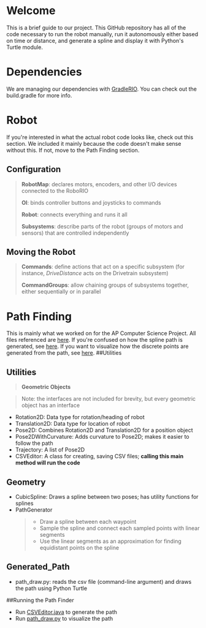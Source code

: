 # Welcome
This is a brief guide to our project. This GitHub repository has all of the code necessary to run the robot manually, run it autonomously either based on time or distance, and generate a spline and display it with Python's Turtle module.

# Dependencies
We are managing our dependencies with [GradleRIO](https://github.com/wpilibsuite/GradleRIO). You can check out the build.gradle for more info. 

# Robot
If you're interested in what the actual robot code looks like, check out this section. We included it mainly because the code doesn't make sense without this.
If not, move to the Path Finding section.

## Configuration
> **RobotMap**: declares motors, encoders, and other I/O devices connected to the RoboRIO
>
> **OI**: binds controller buttons and joysticks to commands
>
> **Robot**: connects everything and runs it all
>
> **Subsystems**: describe parts of the robot (groups of motors and sensors) that are controlled independently

## Moving the Robot
> **Commands**: define actions that act on a specific subsystem (for instance, _DriveDistance_ acts on the Drivetrain subsystem)
>
> **CommandGroups**: allow chaining groups of subsystems together, either sequentially or in parallel


# Path Finding
This is mainly what we worked on for the AP Computer Science Project. All files referenced are [here](https://github.com/athenian-robotics/Skeleton/tree/Trajectory-Planning/src/main/java/frc/team852/lib).
If you're confused on how the spline path is generated, see [here](https://www.desmos.com/calculator/9msyr0xwnp). If you want to visualize how the discrete points are generated from the path, see [here](https://www.desmos.com/calculator/t7kzds8hvg).
##Utilities
## Utilities
> **Geometric Objects**

> Note: the interfaces are not included for brevity, but every geometric object has an interface 
* Rotation2D: Data type for rotation/heading of robot
* Translation2D: Data type for location of robot
* Pose2D: Combines Rotation2D and Translation2D for a position object
* Pose2DWithCurvature: Adds curvature to Pose2D; makes it easier to follow the path
* Trajectory: A list of Pose2D
* CSVEditor: A class for creating, saving CSV files; **calling this main method will run the code**
## Geometry
* CubicSpline: Draws a spline between two poses; has utility functions for splines
* PathGenerator
    > * Draw a spline between each waypoint
    > * Sample the spline and connect each sampled points with linear segments
    > * Use the linear segments as an approximation for finding equidistant points on the spline
## Generated_Path
* path_draw.py: reads the csv file (command-line argument) and draws the path using Python Turtle

##Running the Path Finder
* Run [CSVEditor.java](https://github.com/athenian-robotics/Skeleton/tree/Trajectory-Planning/src/main/java/frc/team852/lib/utilities/CSVEditor.java) to generate the path
* Run [path_draw.py](https://github.com/athenian-robotics/Skeleton/tree/Trajectory-Planning/src/main/java/frc/team852/lib/utilities/generated_path/path_draw.py) to visualize the path



